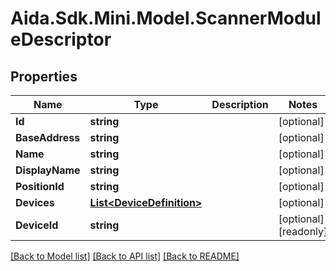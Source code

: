 # Aida.Sdk.Mini.Model.ScannerModuleDescriptor

## Properties

Name | Type | Description | Notes
------------ | ------------- | ------------- | -------------
**Id** | **string** |  | [optional] 
**BaseAddress** | **string** |  | [optional] 
**Name** | **string** |  | [optional] 
**DisplayName** | **string** |  | [optional] 
**PositionId** | **string** |  | [optional] 
**Devices** | [**List&lt;DeviceDefinition&gt;**](DeviceDefinition.md) |  | [optional] 
**DeviceId** | **string** |  | [optional] [readonly] 

[[Back to Model list]](../README.md#documentation-for-models) [[Back to API list]](../README.md#documentation-for-api-endpoints) [[Back to README]](../README.md)

